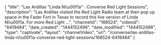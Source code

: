 {
    "title": "Las Ardillas \"Linda Ni\u00f1a\" : Converse Red Light Sessions",
    "description": "Las Ardillas visited the Red Light Radio team at their pop up space in the Fader Fort in Texas to record this live version of Linda Ni\u00f1a. For more Red Light ...",
    "channelid": "168524",
    "videoid": "6419484",
    "date_created": "1444152496",
    "date_modified": "1444152496",
    "type": "captivate",
    "layout": "channelVideo",
    "url": "\/converse\/las-ardillas-linda-ni\u00f1a-converse-red-light-sessions\/168524-6419484"
}